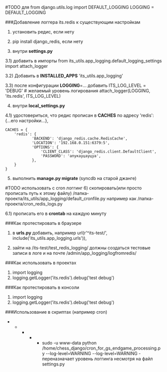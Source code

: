 #TODO для
from django.utils.log import DEFAULT_LOGGING
LOGGING = DEFAULT_LOGGING

###Добавление логгера its.redis к существующим настройкам

1) установить редис, если нету

2) pip install django_redis, если нету

3) внутри **settings.py**

3.1) добавить в импорты
from its_utils.app_logging.default_logging_settings import attach_logger

3.2) Добавить в **INSTALLED_APPS**  'its_utils.app_logging'

3.3) после конфигурации **LOGGING**=... добавить
ITS_LOG_LEVEL = 'DEBUG' # желаемый уровень логирования
attach_logger(LOGGING, 'its.redis', ITS_LOG_LEVEL)

4) внутри **local_settings.py**

4.1) удостовериться, что редис прописан в **CACHES** по адресу
'redis': {...его настройки...},

```
CACHES = {
    'redis': {
            'BACKEND': 'django_redis.cache.RedisCache',
            'LOCATION': '192.168.0.151:6379:5',
            'OPTIONS': {
                'CLIENT_CLASS': 'django_redis.client.DefaultClient',
                'PASSWORD': 'апукауцауцуа',
            },
    }
}
```

5) выполнить **manage.py migrate** (syncdb на старой джанге)

#TODO использовать с cron логгинг
6) скопировать(или просто прописать путь к этому файлу) /папка-проекта/its_utils/app_logging/default_cronfile.py
например как /папка-проекта/cron_redis_logs.py

6.1) прописать его в **crontab** на каждую минуту


###Как протестировать в браузере

1) в **urls.py** добавить, например
url(r'^its-test/', include('its_utils.app_logging.urls')),

2) зайти на /its-test/test_redis_logging/
должны создаться тестовые записи в логе и на почте
/admin/app_logging/logfromredis/

###Как использовать в проектах
1) import logging
2) logging.getLogger('its.redis').debug('test debug')


###Как протестировать в консоли

1) import logging
2) logging.getLogger('its.redis').debug('test debug')


###Использование в скриптах (например cron)
* * * * * sudo -u www-data python /home/chess_django/cron_for_gs_endgame_processing.py --log-level=WARNING
--log-level=WARNING - переназначает уровень логгинга несмотря на файл settings.py